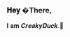 ### 𝐇𝐞𝐲 �There,
𝐈 𝐚𝐦 𝑪𝒓𝒆𝒂𝒌𝒚𝑫𝒖𝒄𝒌.👋

<!--
**CreakyDuck/CreakyDuck** is a ✨ _special_ ✨ repository because its `README.md` (this file) appears on your GitHub profile.

Here are some ideas to get you started:

- 🔭 I’m currently working on ...
- 🌱 I’m currently learning ...
- 👯 I’m looking to collaborate on ...
- 🤔 I’m looking for help with ...
- 💬 Ask me about ...
- 📫 How to reach me: ...
- 😄 Pronouns: ...
- ⚡ Fun fact: ...
-->
